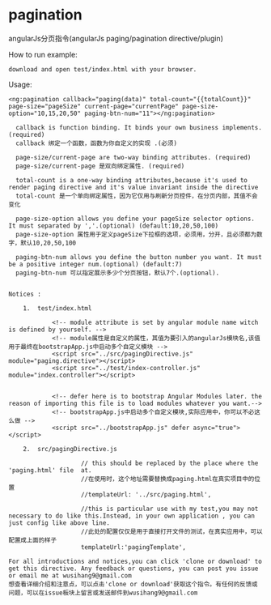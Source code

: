 # pagination
angularJs分页指令(angularJs paging/pagination directive/plugin)

How to run example:

    download and open test/index.html with your browser.

Usage:

    <ng:pagination callback="paging(data)" total-count="{{totalCount}}" page-size="pageSize" current-page="currentPage" page-size-option="10,15,20,50" paging-btn-num="11"></ng:pagination>
    
      callback is function binding. It binds your own business implements.(required) 
      callback 绑定一个函数，函数为你自定义的实现 .(必须)

      page-size/current-page are two-way binding attributes. (required)
      page-size/current-page 是双向绑定属性. (required)

      total-count is a one-way binding attributes,because it's used to render paging directive and it's value invariant inside the directive
      total-count 是一个单向绑定属性，因为它仅用与刷新分页控件，在分页内部，其值不会变化

      page-size-option allows you define your pageSize selector options. It must separated by ','.(optional) (default:10,20,50,100)
      page-size-option 属性用于定义pageSize下拉框的选项，必须用，分开，且必须都为数字，默认10,20,50,100

      paging-btn-num allows you define the button number you want. It must be a positive integer num.(optional) (default:7)
      paging-btn-num 可以指定展示多少个分页按钮，默认7个.(optional).


    Notices :

        1.  test/index.html

                <!-- module attribute is set by angular module name witch is defined by yourself. -->
                <!-- module属性是自定义的属性，其值为要引入的angularJs模块名,该值用于最终在bootstrapApp.js中启动多个自定义模块 -->
                <script src="../src/pagingDirective.js" module="paging.directive"></script>
                <script src="../test/index-controller.js" module="index.controller"></script>


                <!-- defer here is to bootstrap Angular Modules later. the reason of importing this file is to load modules whatever you want.-->
                <!-- bootstrapApp.js中启动多个自定义模块,实际应用中，你可以不必这么做 -->
                <script src="../bootstrapApp.js" defer async="true"></script>

        2.  src/pagingDirective.js

                        // this should be replaced by the place where the 'paging.html' file  at.
                        //在使用时，这个地址需要替换成paging.html在真实项目中的位置
                        //templateUrl: '../src/paging.html',

                        //this is particular use with my test,you may not necessary to do like this.Instead, in your own application , you can just config like above line.
                        //此处的配置仅仅是用于直接打开文件的测试，在真实应用中，可以配置成上面的样子
                        templateUrl:'pagingTemplate',

    For all introductions and notices,you can click 'clone or download' to get this directive. Any feedback or questions, you can post you issue or email me at wusihang9@gmail.com
    想查看详细介绍和注意点，可以点击'clone or download'获取这个指令。有任何的反馈或问题，可以在issue板块上留言或发送邮件到wusihang9@gmail.com


